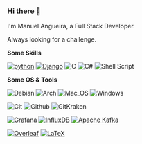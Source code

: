 ### Hi there 👋

I'm Manuel Angueira, a Full Stack Developer.

Always looking for a challenge.

**Some Skills**

<!--[![python](https://img.shields.io/badge/python-★★★-lightgrey?labelColor=3776AB&logo=Python&style=for-the-badge&logoColor=white)](https://www.python.org/)-->
[![python](https://img.shields.io/badge/-Python-3670A0?labelColor=3776AB&logo=Python&style=for-the-badge&logoColor=FFDD54)](https://www.python.org/)
[![Django](https://img.shields.io/badge/-Django-092E20?logo=Django&style=for-the-badge&logoColor=white)](https://www.djangoproject.com/)
![C](https://img.shields.io/badge/-C-222222?logo=C&style=for-the-badge&logoColor=A8B9CC)
![C#](https://img.shields.io/badge/-C%23-512BD4?logo=C%23&style=for-the-badge&logoColor=white)
![Shell Script](https://img.shields.io/badge/shell_script-%23121011.svg?style=for-the-badge&logo=gnu-bash&logoColor=white)


**Some OS & Tools**

<!--![Linux](https://img.shields.io/badge/-Linux-FCC624?logo=Linux&style=for-the-badge&logoColor=black)-->
![Debian](https://img.shields.io/badge/-Debian-A81D33?logo=Debian&style=for-the-badge&logoColor=white)
![Arch](https://img.shields.io/badge/-Arch_Linux-10A0CC?logo=Arch-Linux&style=for-the-badge&logoColor=white)
![Mac_OS](https://img.shields.io/badge/-Mac_OS-999999?logo=Apple&style=for-the-badge&logoColor=white)
![Windows](https://img.shields.io/badge/-Windows-0078D6?logo=Windows&style=for-the-badge&logoColor=white)

![Git](https://img.shields.io/badge/-Git-F05032?logo=Git&style=for-the-badge&logoColor=white)
![Github](https://img.shields.io/badge/-Github-181717?logo=Github&style=for-the-badge&logoColor=white)
![GitKraken](https://img.shields.io/badge/-GitKraken-179287?logo=GitKraken&style=for-the-badge&logoColor=white)

[![Grafana](https://img.shields.io/badge/-Grafana-F46800?logo=Grafana&style=for-the-badge&logoColor=white)](https://grafana.com/)
[![InfluxDB](https://img.shields.io/badge/-InfluxDB-22ADF6?logo=InfluxDB&style=for-the-badge&logoColor=white)](https://www.influxdata.com/)
[![Apache Kafka](https://img.shields.io/badge/-Apache_Kafka-231f20?logo=Apache+Kafka&style=for-the-badge&locoColor=white)](https://kafka.apache.org/)

[![Overleaf](https://img.shields.io/badge/-Overleaf-47A141?logo=Overleaf&style=for-the-badge&logoColor=white)](https://www.overleaf.com/)
[![LaTeX](https://img.shields.io/badge/latex-%23008080.svg?style=for-the-badge&logo=latex&logoColor=white)](https://www.latex-project.org/)

<!--
**lmangueira/lmangueira** is a ✨ _special_ ✨ repository because its `README.md` (this file) appears on your GitHub profile.

Here are some ideas to get you started:

- 🔭 I’m currently working on ...
- 🌱 I’m currently learning ...
- 👯 I’m looking to collaborate on ...
- 🤔 I’m looking for help with ...
- 💬 Ask me about ...
- 📫 How to reach me: ...
- 😄 Pronouns: ...
- ⚡ Fun fact: ...
-->
